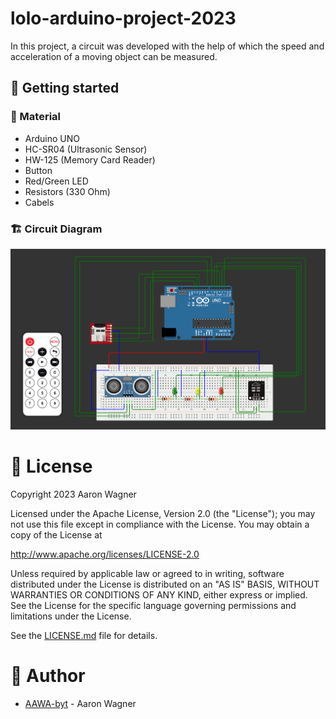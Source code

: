 # lolo-arduino-project-2023

In this project, a circuit was developed with the help of which the speed and acceleration of a moving object can be measured.

## :memo: Getting started

### :wrench: Material
- Arduino UNO
- HC-SR04 (Ultrasonic Sensor)
- HW-125 (Memory Card Reader)
- Button
- Red/Green LED 
- Resistors (330 Ohm)
- Cabels

### :building_construction: Circuit Diagram

![Circuit](https://github.com/AAWA-byt/lolo-arduino-project-2023/blob/main/docs/Circuit.png)

# :memo: License
Copyright 2023 Aaron Wagner

Licensed under the Apache License, Version 2.0 (the "License"); you may not use this file except in compliance with the License. You may obtain a copy of the License at

   http://www.apache.org/licenses/LICENSE-2.0

Unless required by applicable law or agreed to in writing, software distributed under the License is distributed on an "AS IS" BASIS, WITHOUT WARRANTIES OR CONDITIONS OF ANY KIND, either express or implied. See the License for the specific language governing permissions and limitations under the License.

See the [LICENSE.md](https://github.com/AAWA-byt/lolo-arduino-project-2023/blob/main/LICENSE.md) file for details.

# :construction_worker: Author
- [AAWA-byt](www.github.com/AAWA-byt) - Aaron Wagner
